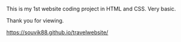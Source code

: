 This is my 1st website coding project in HTML and CSS. Very basic.

Thank you for viewing.

https://souvik88.github.io/travelwebsite/
